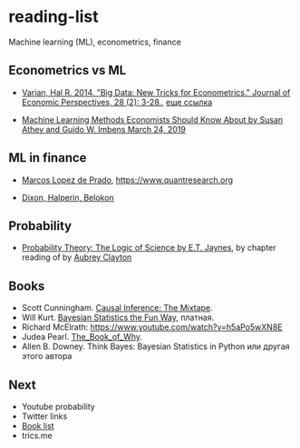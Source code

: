 # reading-list

Machine learning (ML), econometrics, finance

## Econometrics vs ML

- [Varian, Hal R. 2014. "Big Data: New Tricks for Econometrics." Journal of Economic Perspectives, 28 (2): 3-28.](https://www.aeaweb.org/articles?id=10.1257/jep.28.2.3), [еще ссылка](https://people.ischool.berkeley.edu/~hal/Papers/2013/ml.pdf)

- [Machine Learning Methods Economists Should Know About by Susan Athey and Guido W. Imbens
March 24, 2019](https://www.gsb.stanford.edu/faculty-research/working-papers/machine-learning-methods-economists-should-know-about)

## ML in finance

- [Marcos Lopez de Prado](https://papers.ssrn.com/sol3/papers.cfm?abstract_id=3365271), <https://www.quantresearch.org>

- [Dixon, Halperin, Belokon](https://github.com/mfrdixon/ML_Finance_Codes)

## Probability 

- [Probability Theory: The Logic of Science by E.T. Jaynes](https://bayes.wustl.edu/etj/prob/book.pdf), by chapter reading of 
by [Aubrey Clayton](https://www.youtube.com/playlist?list=PL9v9IXDsJkktefQzX39wC2YG07vw7DsQ_)

## Books

- Scott Cunningham. [Causal Inference: The Mixtape](https://mixtape.scunning.com/).
- Will Kurt. [Bayesian Statistics the Fun Way](https://nostarch.com/learnbayes), платная.
- Richard McElrath: https://www.youtube.com/watch?v=h5aPo5wXN8E
- Judea Pearl. [The_Book_of_Why](https://en.wikipedia.org/wiki/The_Book_of_Why).
- Allen B. Downey. Think Bayes: Bayesian Statistics in Python или другая этого автора

## Next

- Youtube probability
- Twitter links
- [Book list](https://www.youtube.com/watch?v=pOThNItNuqE)
- trics.me
